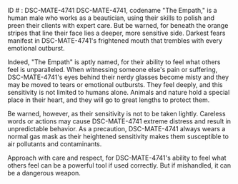ID # : DSC-MATE-4741
DSC-MATE-4741, codename "The Empath," is a human male who works as a beautician, using their skills to polish and preen their clients with expert care. But be warned, for beneath the orange stripes that line their face lies a deeper, more sensitive side. Darkest fears manifest in DSC-MATE-4741's frightened mouth that trembles with every emotional outburst.

Indeed, "The Empath" is aptly named, for their ability to feel what others feel is unparalleled. When witnessing someone else's pain or suffering, DSC-MATE-4741's eyes behind their nerdy glasses become misty and they may be moved to tears or emotional outbursts. They feel deeply, and this sensitivity is not limited to humans alone. Animals and nature hold a special place in their heart, and they will go to great lengths to protect them.

Be warned, however, as their sensitivity is not to be taken lightly. Careless words or actions may cause DSC-MATE-4741 extreme distress and result in unpredictable behavior. As a precaution, DSC-MATE-4741 always wears a normal gas mask as their heightened sensitivity makes them susceptible to air pollutants and contaminants.

Approach with care and respect, for DSC-MATE-4741's ability to feel what others feel can be a powerful tool if used correctly. But if mishandled, it can be a dangerous weapon.